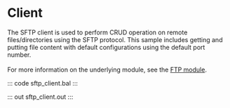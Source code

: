 # Client

The SFTP client is used to perform CRUD operation on remote
files/directories using the SFTP protocol. This sample includes getting and
putting file content with default configurations using the default port
number.<br/><br/>
For more information on the underlying module, 
see the [FTP module](https://docs.central.ballerina.io/ballerina/ftp/latest/).

::: code sftp_client.bal :::

::: out sftp_client.out :::